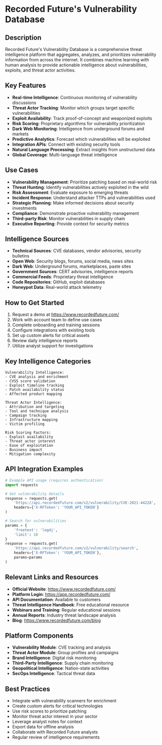 # Recorded Future's Vulnerability Database

## Description
Recorded Future's Vulnerability Database is a comprehensive threat intelligence platform that aggregates, analyzes, and prioritizes vulnerability information from across the internet. It combines machine learning with human analysis to provide actionable intelligence about vulnerabilities, exploits, and threat actor activities.

## Key Features
- **Real-time Intelligence**: Continuous monitoring of vulnerability discussions
- **Threat Actor Tracking**: Monitor which groups target specific vulnerabilities
- **Exploit Availability**: Track proof-of-concept and weaponized exploits
- **Risk Scoring**: Proprietary algorithms for vulnerability prioritization
- **Dark Web Monitoring**: Intelligence from underground forums and markets
- **Predictive Analytics**: Forecast which vulnerabilities will be exploited
- **Integration APIs**: Connect with existing security tools
- **Natural Language Processing**: Extract insights from unstructured data
- **Global Coverage**: Multi-language threat intelligence

## Use Cases
- **Vulnerability Management**: Prioritize patching based on real-world risk
- **Threat Hunting**: Identify vulnerabilities actively exploited in the wild
- **Risk Assessment**: Evaluate exposure to emerging threats
- **Incident Response**: Understand attacker TTPs and vulnerabilities used
- **Strategic Planning**: Make informed decisions about security investments
- **Compliance**: Demonstrate proactive vulnerability management
- **Third-party Risk**: Monitor vulnerabilities in supply chain
- **Executive Reporting**: Provide context for security metrics

## Intelligence Sources
- **Technical Sources**: CVE databases, vendor advisories, security bulletins
- **Open Web**: Security blogs, forums, social media, news sites
- **Dark Web**: Underground forums, marketplaces, paste sites
- **Government Sources**: CERT advisories, intelligence reports
- **Commercial Feeds**: Proprietary threat intelligence
- **Code Repositories**: GitHub, exploit databases
- **Honeypot Data**: Real-world attack telemetry

## How to Get Started
1. Request a demo at https://www.recordedfuture.com/
2. Work with account team to define use cases
3. Complete onboarding and training sessions
4. Configure integrations with existing tools
5. Set up custom alerts for critical assets
6. Review daily intelligence reports
7. Utilize analyst support for investigations

## Key Intelligence Categories
```
Vulnerability Intelligence:
- CVE analysis and enrichment
- CVSS score validation
- Exploit timeline tracking
- Patch availability status
- Affected product mapping

Threat Actor Intelligence:
- Attribution and targeting
- Tool and technique analysis
- Campaign tracking
- Infrastructure mapping
- Victim profiling

Risk Scoring Factors:
- Exploit availability
- Threat actor interest
- Ease of exploitation
- Business impact
- Mitigation complexity
```

## API Integration Examples
```python
# Example API usage (requires authentication)
import requests

# Get vulnerability details
response = requests.get(
    'https://api.recordedfuture.com/v2/vulnerability/CVE-2021-44228',
    headers={'X-RFToken': 'YOUR_API_TOKEN'}
)

# Search for vulnerabilities
params = {
    'freetext': 'log4j',
    'limit': 10
}
response = requests.get(
    'https://api.recordedfuture.com/v2/vulnerability/search',
    headers={'X-RFToken': 'YOUR_API_TOKEN'},
    params=params
)
```

## Relevant Links and Resources
- **Official Website**: https://www.recordedfuture.com/
- **Platform Login**: https://app.recordedfuture.com/
- **API Documentation**: Available to customers
- **Threat Intelligence Handbook**: Free educational resource
- **Webinars and Training**: Regular educational sessions
- **Annual Reports**: Industry threat landscape analysis
- **Blog**: https://www.recordedfuture.com/blog

## Platform Components
- **Vulnerability Module**: CVE tracking and analysis
- **Threat Actor Module**: Group profiles and campaigns
- **Brand Intelligence**: Digital risk monitoring
- **Third-Party Intelligence**: Supply chain monitoring
- **Geopolitical Intelligence**: Nation-state activities
- **SecOps Intelligence**: Tactical threat data

## Best Practices
- Integrate with vulnerability scanners for enrichment
- Create custom alerts for critical technologies
- Use risk scores to prioritize patching
- Monitor threat actor interest in your sector
- Leverage analyst notes for context
- Export data for offline analysis
- Collaborate with Recorded Future analysts
- Regular review of intelligence requirements
